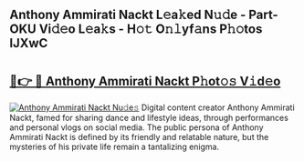 ## Anthony Ammirati Nackt L𝚎a𝚔ed N𝚞𝚍e - Part-OKU Vi𝚍𝚎o L𝚎a𝚔s - H𝚘𝚝 O𝚗𝚕yf𝚊ns P𝚑𝚘tos lJXwC

# <h2><a href="http://kfcctrg.oniu.top/?m=Anthony+Ammirati+Nackt">🔗👉 🔴 Anthony Ammirati Nackt P𝚑ot𝚘𝚜 V𝚒d𝚎o</a></h2>

[![Anthony Ammirati Nackt Nu𝚍e𝚜](https://i.imgur.com/0qMVB7G.gif)](http://kfcctrg.oniu.top/?m=Anthony+Ammirati+Nackt)
Digital content creator Anthony Ammirati Nackt, famed for sharing dance and lifestyle ideas, through performances and personal vlogs on social media. The public persona of Anthony Ammirati Nackt is defined by its friendly and relatable nature, but the mysteries of his private life remain a tantalizing enigma.  
